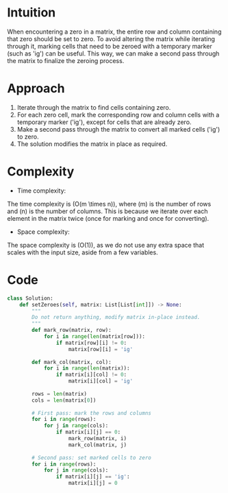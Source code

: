 # Intuition
<!-- Describe your first thoughts on how to solve this problem. -->
When encountering a zero in a matrix, the entire row and column containing that zero should be set to zero. To avoid altering the matrix while iterating through it, marking cells that need to be zeroed with a temporary marker (such as 'ig') can be useful. This way, we can make a second pass through the matrix to finalize the zeroing process.

# Approach
<!-- Describe your approach to solving the problem. -->
1. Iterate through the matrix to find cells containing zero.
2. For each zero cell, mark the corresponding row and column cells with a temporary marker ('ig'), except for cells that are already zero.
3. Make a second pass through the matrix to convert all marked cells ('ig') to zero.
4. The solution modifies the matrix in place as required.

# Complexity
- Time complexity:
<!-- Add your time complexity here, e.g. $$O(n)$$ -->
  The time complexity is \(O(m \times n)\), where \(m\) is the number of rows and \(n\) is the number of columns. This is because we iterate over each element in the matrix twice (once for marking and once for converting).

- Space complexity:
<!-- Add your space complexity here, e.g. $$O(n)$$ -->
  The space complexity is \(O(1)\), as we do not use any extra space that scales with the input size, aside from a few variables.

# Code
```python
class Solution:
    def setZeroes(self, matrix: List[List[int]]) -> None:
        """
        Do not return anything, modify matrix in-place instead.
        """
        def mark_row(matrix, row):
            for i in range(len(matrix[row])):
                if matrix[row][i] != 0:
                    matrix[row][i] = 'ig'
        
        def mark_col(matrix, col):
            for i in range(len(matrix)):
                if matrix[i][col] != 0:
                    matrix[i][col] = 'ig'
        
        rows = len(matrix)
        cols = len(matrix[0])
        
        # First pass: mark the rows and columns
        for i in range(rows):
            for j in range(cols):
                if matrix[i][j] == 0:
                    mark_row(matrix, i)
                    mark_col(matrix, j)
        
        # Second pass: set marked cells to zero
        for i in range(rows):
            for j in range(cols):
                if matrix[i][j] == 'ig':
                    matrix[i][j] = 0
```
